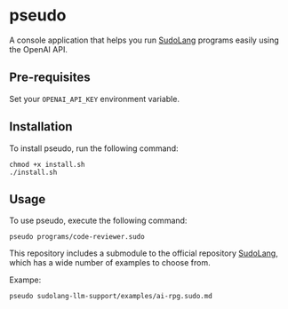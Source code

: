 # pseudo

A console application that helps you run [SudoLang](https://github.com/paralleldrive/sudolang-llm-support) programs easily using the OpenAI API.

## Pre-requisites
Set your `OPENAI_API_KEY` environment variable.

## Installation
To install pseudo, run the following command:

```shell
chmod +x install.sh
./install.sh
```
## Usage

To use pseudo, execute the following command:

```shell
pseudo programs/code-reviewer.sudo
```
This repository includes a submodule to the official repository [SudoLang](https://github.com/paralleldrive/sudolang-llm-support), which has a wide number of examples to choose from.

Exampe:

```shell
pseudo sudolang-llm-support/examples/ai-rpg.sudo.md
```
